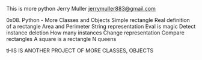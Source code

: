 This is more python 
Jerry Muller
jerrymuller883@gmail.com

0x08. Python - More Classes and Objects
Simple rectangle
Real definition of a rectangle
Area and Perimeter
String representation
Eval is magic
Detect instance deletion
How many instances
Change representation
Compare rectangles
A square is a rectangle
N queens

tHIS IS ANOTHER PROJECT OF MORE CLASSES, OBJECTS
